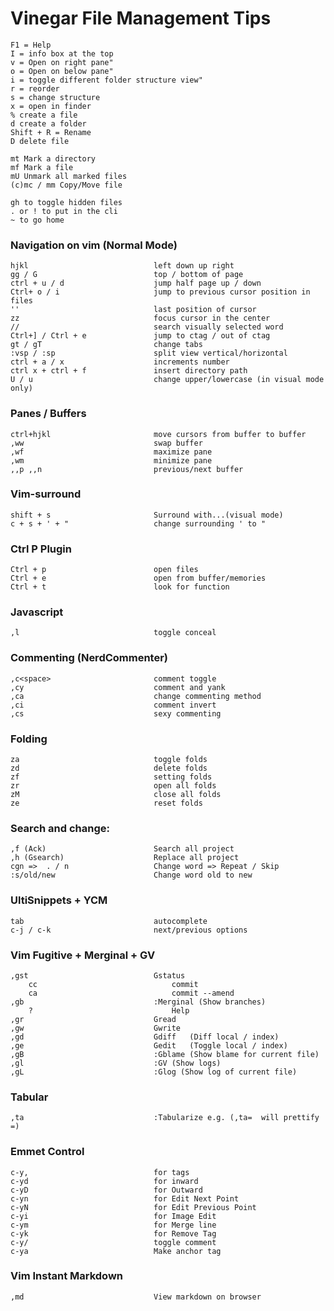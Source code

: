 # Vinegar File Management Tips
    F1 = Help
    I = info box at the top
    v = Open on right pane"
    o = Open on below pane"
    i = toggle different folder structure view"
    r = reorder
    s = change structure
    x = open in finder
    % create a file
    d create a folder
    Shift + R = Rename
    D delete file

    mt Mark a directory
    mf Mark a file
    mU Unmark all marked files  
    (c)mc / mm Copy/Move file

    gh to toggle hidden files
    . or ! to put in the cli
    ~ to go home

### Navigation on vim (Normal Mode)
    hjkl                            left down up right
    gg / G                          top / bottom of page
    ctrl + u / d                    jump half page up / down
    Ctrl+ o / i                     jump to previous cursor position in files
    ''                              last position of cursor
    zz                              focus cursor in the center
    //                              search visually selected word
    Ctrl+] / Ctrl + e               jump to ctag / out of ctag 
    gt / gT                         change tabs
    :vsp / :sp                      split view vertical/horizontal
    ctrl + a / x                    increments number
    ctrl x + ctrl + f               insert directory path
    U / u                           change upper/lowercase (in visual mode only)

### Panes / Buffers
    ctrl+hjkl                       move cursors from buffer to buffer
    ,ww                             swap buffer
    ,wf                             maximize pane
    ,wm                             minimize pane
    ,,p ,,n                         previous/next buffer

### Vim-surround
    shift + s                       Surround with...(visual mode)
    c + s + ' + "                   change surrounding ' to "

### Ctrl P Plugin
    Ctrl + p                        open files
    Ctrl + e                        open from buffer/memories
    Ctrl + t                        look for function

### Javascript
    ,l                              toggle conceal

### Commenting (NerdCommenter)
    ,c<space>                       comment toggle
    ,cy                             comment and yank
    ,ca                             change commenting method 
    ,ci                             comment invert
    ,cs                             sexy commenting

### Folding
    za                              toggle folds
    zd                              delete folds
    zf                              setting folds
    zr                              open all folds
    zM                              close all folds
    ze                              reset folds

### Search and change: 
    ,f (Ack)                        Search all project
    ,h (Gsearch)                    Replace all project
    cgn =>  . / n                   Change word => Repeat / Skip
    :s/old/new                      Change word old to new

### UltiSnippets  + YCM
    tab                             autocomplete
    c-j / c-k                       next/previous options

### Vim Fugitive + Merginal + GV
    ,gst                            Gstatus
        cc                              commit
        ca                              commit --amend
    ,gb                             :Merginal (Show branches)
        ?                               Help
    ,gr                             Gread
    ,gw                             Gwrite
    ,gd                             Gdiff   (Diff local / index)
    ,ge                             Gedit   (Toggle local / index)
    ,gB                             :Gblame (Show blame for current file)
    ,gl                             :GV (Show logs)
    ,gL                             :Glog (Show log of current file)

### Tabular
    ,ta                             :Tabularize e.g. (,ta=  will prettify =)

### Emmet Control
    c-y,                            for tags
    c-yd                            for inward
    c-yD                            for Outward
    c-yn                            for Edit Next Point
    c-yN                            for Edit Previous Point
    c-yi                            for Image Edit
    c-ym                            for Merge line
    c-yk                            for Remove Tag
    c-y/                            toggle comment
    c-ya                            Make anchor tag

### Vim Instant Markdown
    ,md                             View markdown on browser
